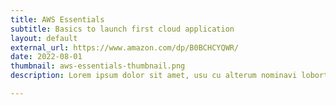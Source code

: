 ```yaml
---
title: AWS Essentials
subtitle: Basics to launch first cloud application
layout: default
external_url: https://www.amazon.com/dp/B0BCHCYQWR/
date: 2022-08-01
thumbnail: aws-essentials-thumbnail.png
description: Lorem ipsum dolor sit amet, usu cu alterum nominavi lobortis. At duo novum diceret. Tantas apeirian vix et, usu sanctus postulant inciderint ut, populo diceret necessitatibus in vim. Cu eum dicam feugiat noluisse.

---
```

